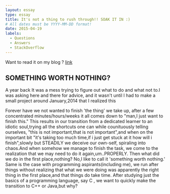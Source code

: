 ```yaml
---
layout: essay
type: essay
title: It's not a thing to rush through!! SOAK IT IN :)
# All dates must be YYYY-MM-DD format!
date: 2015-04-19
labels:
  - Questions
  - Answers
  - StackOverflow
---
```

Want to read it on my blog ? [link](https://thebeginnercoder.blogspot.com/)

## SOMETHING WORTH NOTHING? 

A year back It was a mess trying to figure out what to do and what not to.I was asking here and there for advice, and it wasn't until I had to make a small project around January,2014 that I realized this 

Forever have we not wanted to finish 'the thing' we take up, after a few concentrated minutes/hours/weeks it all comes down to "man,I just want to finish this." This results in our transition from a dedicated learner to an idiotic soul,trying all the shortcuts one can while counituously telling ourselves, "this is not important,that is not important",and when on the important bit "it's taking too much time,if i just get stuck at it how will i finish",slowly but STEADILY we deceive our own-self, spiraling into chaos.And when somehow we manage to finish the task, we come to the realization that we may need to do it again,um..PROPERLY.
 Then what did we do in the first place,nothing? No,I like to call it 'something worth nothing.'
Same is the case with programming aspirants(including me), we run after things without realizing that what we were doing was apparently the right thing in the first place,and that things do take time.
After studying just the basics of a programming language, say C , we want to quickly make the transition to C++ or Java,but why?
